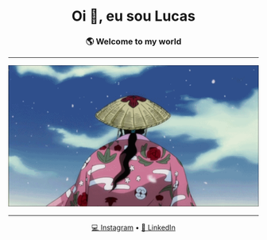 <!-- Profile README -->

<h1 align="center">Oi 👋, eu sou Lucas</h1>
<h3 align="center"> 🌎 Welcome to my world</h3>

---


<p align="center">
  <img src=https://github.com/LCVNI/LCVNI/raw/main/Uryuu%20Ishida.gif
)" alt="kyoraku-gif" />
</p>

---

<p align="center">
  <a href="https://www.instagram.com/lc_vni?igsh=MWl5d3hldm8zOHdiMA==">💻 Instagram</a> • 
  <a href="https://www.linkedin.com/in/LCVNI/">💼 LinkedIn</a>
</p>
